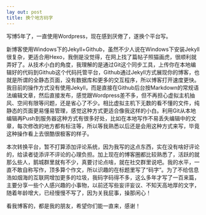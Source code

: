 ```yaml
---
lay out: post
title: 换个地方码字
---
```


写博5年了，一直使用Wordpress，现在感到厌倦了，遂换个平台写。

新博客使用Windows下的Jekyll+Github，虽然不少人说在Windows下安装Jekyll很复杂，更适合用Hexo，我倒是没觉得，在网上找了篇帖子照猫画虎，很顺利就弄好了。从技术小白的角度，我理解的是通过Git这个同步工具，上传你在本地编辑好的代码到Github这个代码托管平台，Github通过Jekyll方式展现你的博客，也就是所谓的全静态页面，没有数据库和更多的交互程序，所以博客打开速度更快。我目前的操作方式没有使用Jekyll，而是直接在Github后台按Markdown的常规语法编辑文章，然后直接发布，感觉跟Wordpress差不多，但不再担心虚拟主机抽风、空间有限等问题，还是省心了不少。相比虚拟主机下无数的看不懂的文件，纯静态的页面更易懂易管理，感觉这种方式更适合像我这样的小白。利用Git从本地编辑再Push到服务器这种方式有很多好处，比如在本地写作不易丢失编辑中的文章，每次修改的地方都有标注等，所以等我熟悉以后还是会用这种方式来写，毕竟这种操作看上去很酷很极客的样子。

本次转换平台，暂不打算添加评论系统，因为我写的这点东西，实在没有啥好评论的，给读者徒添评不评论的心理负担。加上现在的博客圈都比较熟悉了，活跃的就那么些人，鹅城群里就有不少，真要讨论点啥，就在社交群里说吧。我的水平，一直不敢自称写作，顶多算个作文，所以识趣的在标题里写了“码字”。为了不给信息浩如烟海的互联网增加更多的垃圾，我码字码得不多，这么多年才写了一百来篇，主要分享一些个人感兴趣的小事物，以前还写些妄评妄议、不知天高地厚的文字，随着年龄增大，已经慢慢不写了，因为关我屁事，操那闲心！

看我博客的，都是我的朋友，希望你们能一直来，感谢！
